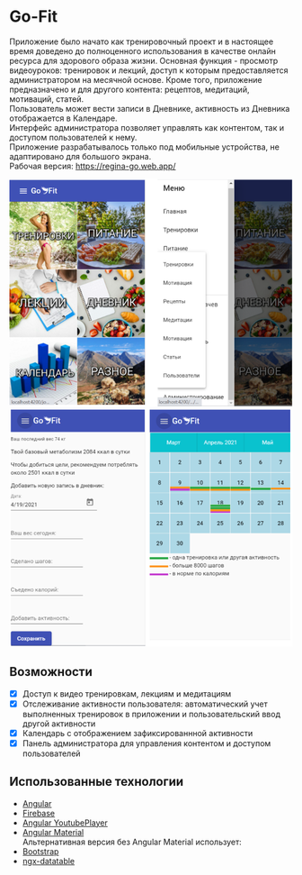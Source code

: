 # Go-Fit

Приложение было начато как тренировочный проект и в настоящее время доведено до полноценного использования в качестве онлайн ресурса для здорового образа жизни. Основная функция - просмотр видеоуроков: тренировок и лекций, доступ к которым предоставляется администратором на месячной основе. Кроме того, приложение предназначено и для другого контента: рецептов, медитаций, мотиваций, статей.<br>
Пользователь может вести записи в Дневнике, активность из Дневника отображается в Календаре.<br>
Интерфейс администратора позволяет управлять как контентом, так и доступом пользователей к нему.<br>
Приложение разрабатывалось только под мобильные устройства, не адаптировано для большого экрана.<br>
Рабочая версия: https://regina-go.web.app/ <br>

![home_page](https://github.com/DiReon/go-fit/blob/master/Snapshoot_0.png)
![journal_calendar](https://github.com/DiReon/go-fit/blob/master/Snapshoot_1.png)
## Возможности

- [x] Доступ к видео тренировкам, лекциям и медитациям
- [x] Отслеживание активности пользователя: автоматический учет выполненных тренировок в приложении и пользовательский ввод другой активности
- [x] Календарь с отображением зафиксированнной активности
- [x] Панель администратора для управления контентом и доступом пользователей
## Использованные технологии

- [Angular](https://github.com/angular/angular-cli)
- [Firebase](https://firebase.google.com/)
- [Angular YoutubePlayer](https://www.npmjs.com/package/@angular/youtube-player)
- [Angular Material](https://material.angular.io/)
<br>Альтернативная версия без Angular Material использует:
- [Bootstrap](https://getbootstrap.com/)
- [ngx-datatable](https://swimlane.github.io/ngx-datatable/)
